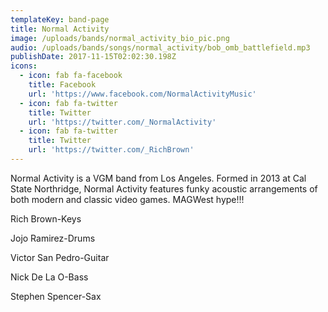 ```yaml
---
templateKey: band-page
title: Normal Activity
image: /uploads/bands/normal_activity_bio_pic.png
audio: /uploads/bands/songs/normal_activity/bob_omb_battlefield.mp3
publishDate: 2017-11-15T02:02:30.198Z
icons:
  - icon: fab fa-facebook
    title: Facebook
    url: 'https://www.facebook.com/NormalActivityMusic'
  - icon: fab fa-twitter
    title: Twitter
    url: 'https://twitter.com/_NormalActivity'
  - icon: fab fa-twitter
    title: Twitter
    url: 'https://twitter.com/_RichBrown'
---
```

Normal Activity is a VGM band from Los Angeles. Formed in 2013 at Cal State Northridge, Normal Activity features funky acoustic arrangements of both modern and classic video games. MAGWest hype!!!

Rich Brown-Keys

Jojo Ramirez-Drums

Victor San Pedro-Guitar

Nick De La O-Bass

Stephen Spencer-Sax
